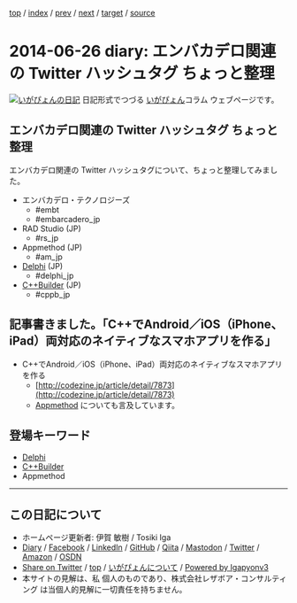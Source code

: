 [top](../index.html) 
 / [index](index.html) 
 / [prev](ig140625.html) 
 / [next](ig140627.html) 
 / [target](https://www.igapyon.jp/igapyon/diary/2014/ig140626.html) 
 / [source](https://github.com/igapyon/diary/blob/master/2014/ig140626.src.md) 

2014-06-26 diary: エンバカデロ関連の Twitter ハッシュタグ ちょっと整理
=====================================================================================================
[![いがぴょんの日記](https://www.igapyon.jp/igapyon/diary/images/iga200306s.jpg "いがぴょん")](https://www.igapyon.jp/igapyon/diary/memo/memoigapyon.html) 日記形式でつづる [いがぴょん](https://www.igapyon.jp/igapyon/diary/memo/memoigapyon.html)コラム ウェブページです。

## エンバカデロ関連の Twitter ハッシュタグ ちょっと整理

エンバカデロ関連の Twitter ハッシュタグについて、ちょっと整理してみました。

* エンバカデロ・テクノロジーズ
  * #embt
  * #embarcadero_jp
* RAD Studio (JP)
  * #rs_jp
* Appmethod (JP)
  * #am_jp
* [Delphi](../keyword/delphi.html) (JP)
  * #delphi_jp
* [C++Builder](../keyword/cppbuilder.html) (JP)
  * #cppb_jp



## 記事書きました。「C++でAndroid／iOS（iPhone、iPad）両対応のネイティブなスマホアプリを作る」


* C++でAndroid／iOS（iPhone、iPad）両対応のネイティブなスマホアプリを作る 
  * [http://codezine.jp/article/detail/7873](http://codezine.jp/article/detail/7873)
  * [Appmethod](https://ja.wikipedia.org/wiki/Appmethod) についても言及しています。

## 登場キーワード

* [Delphi](../keyword/delphi.html)
* [C++Builder](../keyword/cppbuilder.html)
* Appmethod

----------------------------------------------------------------------------------------------------

## この日記について

* ホームページ更新者: 伊賀 敏樹 / Tosiki Iga
* [Diary](https://www.igapyon.jp/igapyon/diary/) / [Facebook](https://www.facebook.com/igapyon) / [LinkedIn](https://www.linkedin.com/in/toshikiiga) / [GitHub](https://github.com/igapyon) / [Qiita](https://qiita.com/igapyon) / [Mastodon](https://social.vivaldi.net/@igapyon) / [Twitter](https://twitter.com/ToshikiIga) / [Amazon](https://www.amazon.co.jp/%E4%BC%8A%E8%B3%80-%E6%95%8F%E6%A8%B9/e/B004LTQWCQ) / [OSDN](https://ja.osdn.net/users/iga/)
* [Share on Twitter](https://twitter.com/intent/tweet?hashtags=igapyon%2Cdiary%2C%E3%81%84%E3%81%8C%E3%81%B4%E3%82%87%E3%82%93%2CDelphi%2CC%2B%2BBuilder%2CAppmethod&text=%E3%82%A8%E3%83%B3%E3%83%90%E3%82%AB%E3%83%87%E3%83%AD%E9%96%A2%E9%80%A3%E3%81%AE+Twitter+%E3%83%8F%E3%83%83%E3%82%B7%E3%83%A5%E3%82%BF%E3%82%B0+%E3%81%A1%E3%82%87%E3%81%A3%E3%81%A8%E6%95%B4%E7%90%86&url=https%3A%2F%2Fwww.igapyon.jp%2Figapyon%2Fdiary%2F2014%2Fig140626.html) / [top](../index.html) / [いがぴょんについて](https://www.igapyon.jp/igapyon/diary/memo/memoigapyon.html) / [Powered by Igapyonv3](https://github.com/igapyon/igapyonv3)
* 本サイトの見解は、私 個人のものであり、株式会社レザボア・コンサルティング は当個人的見解に一切責任を持ちません。 
